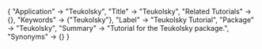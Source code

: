 {
 "Application" -> "Teukolsky",
 "Title" -> "Teukolsky",
 "Related Tutorials" -> {},
 "Keywords" -> {"Teukolsky"},
 "Label" -> "Teukolsky Tutorial",
 "Package" -> "Teukolsky",
 "Summary" -> "Tutorial for the Teukolsky package.",
 "Synonyms" -> {}
 }
